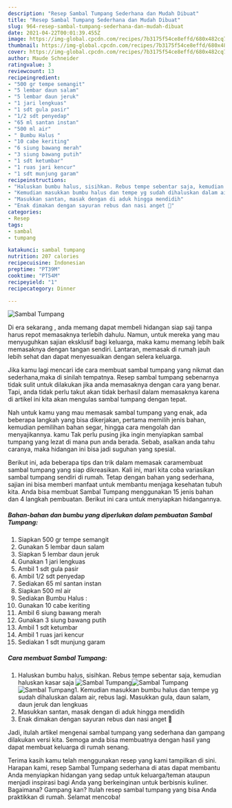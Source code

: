 ```yaml
---
description: "Resep Sambal Tumpang Sederhana dan Mudah Dibuat"
title: "Resep Sambal Tumpang Sederhana dan Mudah Dibuat"
slug: 964-resep-sambal-tumpang-sederhana-dan-mudah-dibuat
date: 2021-04-22T00:01:39.455Z
image: https://img-global.cpcdn.com/recipes/7b3175f54ce8effd/680x482cq70/sambal-tumpang-foto-resep-utama.jpg
thumbnail: https://img-global.cpcdn.com/recipes/7b3175f54ce8effd/680x482cq70/sambal-tumpang-foto-resep-utama.jpg
cover: https://img-global.cpcdn.com/recipes/7b3175f54ce8effd/680x482cq70/sambal-tumpang-foto-resep-utama.jpg
author: Maude Schneider
ratingvalue: 3
reviewcount: 13
recipeingredient:
- "500 gr tempe semangit"
- "5 lembar daun salam"
- "5 lembar daun jeruk"
- "1 jari lengkuas"
- "1 sdt gula pasir"
- "1/2 sdt penyedap"
- "65 ml santan instan"
- "500 ml air"
- " Bumbu Halus "
- "10 cabe keriting"
- "6 siung bawang merah"
- "3 siung bawang putih"
- "1 sdt ketumbar"
- "1 ruas jari kencur"
- "1 sdt munjung garam"
recipeinstructions:
- "Haluskan bumbu halus, sisihkan. Rebus tempe sebentar saja, kemudian haluskan kasar saja"
- "Kemudian masukkan bumbu halus dan tempe yg sudah dihaluskan dalam air, rebus lagi. Masukkan gula, daun salam, daun jeruk dan lengkuas"
- "Masukkan santan, masak dengan di aduk hingga mendidih"
- "Enak dimakan dengan sayuran rebus dan nasi anget 🤤"
categories:
- Resep
tags:
- sambal
- tumpang

katakunci: sambal tumpang 
nutrition: 207 calories
recipecuisine: Indonesian
preptime: "PT39M"
cooktime: "PT54M"
recipeyield: "1"
recipecategory: Dinner

---
```



![Sambal Tumpang](https://img-global.cpcdn.com/recipes/7b3175f54ce8effd/680x482cq70/sambal-tumpang-foto-resep-utama.jpg)

Di era  sekarang , anda memang dapat membeli hidangan siap saji tanpa harus repot memasaknya terlebih dahulu. Namun, untuk mereka yang mau menyuguhkan sajian eksklusif bagi keluarga, maka kamu memang lebih baik memasaknya dengan tangan sendiri. Lantaran, memasak di rumah jauh lebih sehat dan dapat menyesuaikan dengan selera keluarga.

Jika kamu lagi mencari ide cara membuat sambal tumpang yang nikmat dan sederhana,maka di sinilah tempatnya. Resep sambal tumpang  sebenarnya tidak sulit untuk dilakukan jika anda memasaknya dengan cara yang benar. Tapi, anda tidak perlu takut akan tidak berhasil dalam memasaknya 
karena di artikel ini kita akan mengulas sambal tumpang dengan tepat.  



Nah untuk kamu yang mau memasak sambal tumpang yang enak, ada beberapa langkah yang bisa dikerjakan, pertama memilih jenis bahan, kemudian pemilihan bahan segar, hingga cara mengolah dan menyajikannya. kamu Tak perlu pusing jika ingin menyiapkan sambal tumpang yang lezat di mana pun anda berada. Sebab, asalkan anda  tahu caranya, maka hidangan ini bisa jadi suguhan yang spesial.

Berikut ini, ada beberapa tips dan trik dalam memasak caramembuat sambal tumpang yang siap dikreasikan. Kali ini, mari kita coba variasikan sambal tumpang sendiri di rumah. Tetap dengan bahan yang sederhana, sajian ini bisa memberi manfaat untuk membantu menjaga kesehatan tubuh kita. Anda bisa membuat Sambal Tumpang menggunakan 15 jenis bahan dan 4 langkah pembuatan. Berikut ini cara untuk menyiapkan hidangannya.

<!--inarticleads1-->

##### Bahan-bahan dan bumbu yang diperlukan dalam pembuatan Sambal Tumpang:

1. Siapkan 500 gr tempe semangit
1. Gunakan 5 lembar daun salam
1. Siapkan 5 lembar daun jeruk
1. Gunakan 1 jari lengkuas
1. Ambil 1 sdt gula pasir
1. Ambil 1/2 sdt penyedap
1. Sediakan 65 ml santan instan
1. Siapkan 500 ml air
1. Sediakan  Bumbu Halus :
1. Gunakan 10 cabe keriting
1. Ambil 6 siung bawang merah
1. Gunakan 3 siung bawang putih
1. Ambil 1 sdt ketumbar
1. Ambil 1 ruas jari kencur
1. Sediakan 1 sdt munjung garam




<!--inarticleads2-->

##### Cara membuat Sambal Tumpang:

1. Haluskan bumbu halus, sisihkan. Rebus tempe sebentar saja, kemudian haluskan kasar saja
<img src="https://img-global.cpcdn.com/steps/e3e4c50717d65c60/160x128cq70/sambal-tumpang-langkah-memasak-1-foto.jpg" alt="Sambal Tumpang"><img src="https://img-global.cpcdn.com/steps/473276da69047626/160x128cq70/sambal-tumpang-langkah-memasak-1-foto.jpg" alt="Sambal Tumpang"><img src="https://img-global.cpcdn.com/steps/67571d1104a48e25/160x128cq70/sambal-tumpang-langkah-memasak-1-foto.jpg" alt="Sambal Tumpang">1. Kemudian masukkan bumbu halus dan tempe yg sudah dihaluskan dalam air, rebus lagi. Masukkan gula, daun salam, daun jeruk dan lengkuas
1. Masukkan santan, masak dengan di aduk hingga mendidih
1. Enak dimakan dengan sayuran rebus dan nasi anget 🤤




Jadi, itulah artikel mengenai  sambal tumpang  yang sederhana dan gampang dilakukan versi kita. Semoga anda bisa membuatnya dengan hasil yang dapat membuat keluarga di rumah senang. 

Terima kasih kamu telah menggunakan resep yang kami tampilkan di sini. Harapan kami, resep  Sambal Tumpang sederhana di atas dapat membantu Anda menyiapkan hidangan yang sedap untuk keluarga/teman ataupun menjadi inspirasi bagi Anda yang berkeinginan untuk berbisnis kuliner. Bagaimana? Gampang kan? Itulah resep sambal tumpang yang bisa Anda praktikkan di rumah. Selamat mencoba!

